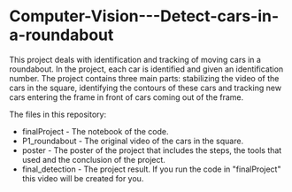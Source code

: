 # Computer-Vision---Detect-cars-in-a-roundabout
This project deals with identification and tracking of moving cars in a roundabout. In the project, each car is identified and given an identification number.
The project contains three main parts: stabilizing the video of the cars in the square, identifying the contours of these cars and tracking new cars entering the frame in front of cars coming out of the frame.

The files in this repository:
- finalProject - The notebook of the code.
- P1_roundabout - The original video of the cars in the square.
- poster - The poster of the project that includes the steps, the tools that used and the conclusion of the project.
- final_detection - The project result. If you run the code in "finalProject" this video will be created for you.
